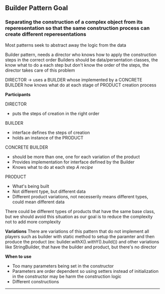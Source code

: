 ## Builder Pattern Goal

### Separating the construction of a complex object from its reperesentation so that the same construction process can create different reperesentations

Most patterns seek to abstract away the logic from the data

Builder pattern, needs a director who knows how to apply the construction steps in the correct order
Builders should be data/persentation classes, the know what to do a each step but don't know the order of the steps,
the director takes care of this problem

DIRECTOR -> uses a BUILDER whose implemented by a CONCRETE BUILDER how knows what do at each stage of PRODUCT creation process

**Participants**

DIRECTOR

- puts the steps of creation in the right order

BUILDER

- interface defines the steps of creation
- holds an instance of the PRODUCT

CONCRETE BUILDER

- should be more than one, one for each variation of the product
- Provides implementation for interface defined by the Builder
- Knows what to do at each step _A recipe_

PRODUCT

- What's being built
- Not different type, but different data
- Different product variations, not necesserily means different types, could mean different data

There could be different types of products that have the same base class, but we should avoid this situation as our goal is to reduce the complexity not to add more complexity

**Variations**
There are variations of this pattern that do not implement all players such as builder with static method to setup the paramter and then produce the product (ex: bulider.withX().withY().build()) and other variations like StringBuilder, that have the builder and product, but there's no director

**When to use**

- Too many parameters being set in the constructor
- Parameters are order dependent so using setters instead of initialization in the constructor may be harm the construction logic
- Different constructions

---
